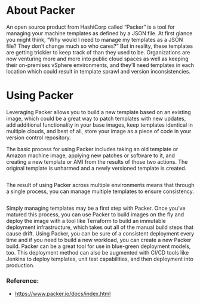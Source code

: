 # About Packer
An open source product from HashiCorp called “Packer” is a tool for managing your machine templates as defined by a JSON file. At first glance you might think, “Why would I need to manage my templates as a JSON file? They don’t change much so who cares?” But in reality, these templates are getting trickier to keep track of than they used to be. Organizations are now venturing more and more into public cloud spaces as well as keeping their on-premises vSphere environments, and they’ll need templates in each location which could result in template sprawl and version inconsistencies.

# Using Packer

Leveraging Packer allows you to build a new template based on an existing image, which could be a great way to patch templates with new updates, add additional functionality in your base images, keep templates identical in multiple clouds, and best of all, store your image as a piece of code in your version control repository.

The basic process for using Packer includes taking an old template or Amazon machine image, applying new patches or software to it, and creating a new template or AMI from the results of those two actions. The original template is unharmed and a newly versioned template is created.

<Image>

The result of using Packer across multiple environments means that through a single process, you can manage multiple templates to ensure consistency.

<image>

Simply managing templates may be a first step with Packer. Once you’ve matured this process, you can use Packer to build images on the fly and deploy the image with a tool like Terraform to build an immutable deployment infrastructure, which takes out all of the manual build steps that cause drift. Using Packer, you can be sure of a consistent deployment every time and if you need to build a new workload, you can create a new Packer build. Packer can be a great tool for use in blue-green deployment models, too. This deployment method can also be augmented with CI/CD tools like Jenkins to deploy templates, unit test capabilities, and then deployment into production.


### Reference:
- https://www.packer.io/docs/index.html
